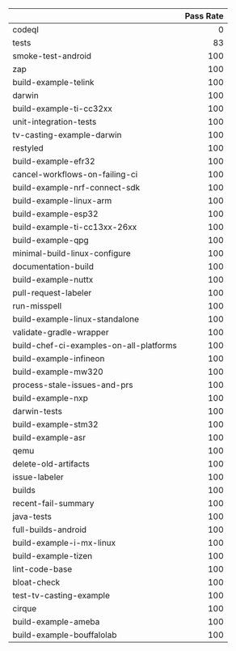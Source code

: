 |                                         |   Pass Rate |
|:----------------------------------------|------------:|
| codeql                                  |           0 |
| tests                                   |          83 |
| smoke-test-android                      |         100 |
| zap                                     |         100 |
| build-example-telink                    |         100 |
| darwin                                  |         100 |
| build-example-ti-cc32xx                 |         100 |
| unit-integration-tests                  |         100 |
| tv-casting-example-darwin               |         100 |
| restyled                                |         100 |
| build-example-efr32                     |         100 |
| cancel-workflows-on-failing-ci          |         100 |
| build-example-nrf-connect-sdk           |         100 |
| build-example-linux-arm                 |         100 |
| build-example-esp32                     |         100 |
| build-example-ti-cc13xx-26xx            |         100 |
| build-example-qpg                       |         100 |
| minimal-build-linux-configure           |         100 |
| documentation-build                     |         100 |
| build-example-nuttx                     |         100 |
| pull-request-labeler                    |         100 |
| run-misspell                            |         100 |
| build-example-linux-standalone          |         100 |
| validate-gradle-wrapper                 |         100 |
| build-chef-ci-examples-on-all-platforms |         100 |
| build-example-infineon                  |         100 |
| build-example-mw320                     |         100 |
| process-stale-issues-and-prs            |         100 |
| build-example-nxp                       |         100 |
| darwin-tests                            |         100 |
| build-example-stm32                     |         100 |
| build-example-asr                       |         100 |
| qemu                                    |         100 |
| delete-old-artifacts                    |         100 |
| issue-labeler                           |         100 |
| builds                                  |         100 |
| recent-fail-summary                     |         100 |
| java-tests                              |         100 |
| full-builds-android                     |         100 |
| build-example-i-mx-linux                |         100 |
| build-example-tizen                     |         100 |
| lint-code-base                          |         100 |
| bloat-check                             |         100 |
| test-tv-casting-example                 |         100 |
| cirque                                  |         100 |
| build-example-ameba                     |         100 |
| build-example-bouffalolab               |         100 |